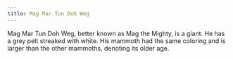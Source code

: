 ```yaml
---
title: Mag Mar Tun Doh Weg
---
```


Mag Mar Tun Doh Weg, better known as Mag the Mighty, is a giant. He has a grey pelt streaked with white. His mammoth had the same coloring and is larger than the other mammoths, denoting its older age. 


